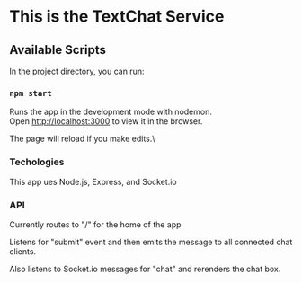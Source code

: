 # This is the TextChat Service

## Available Scripts

In the project directory, you can run:

### `npm start`

Runs the app in the development mode with nodemon.\
Open [http://localhost:3000](http://localhost:3000) to view it in the browser.

The page will reload if you make edits.\

### Techologies

This app ues Node.js, Express, and Socket.io

### API

Currently routes to "/" for the home of the app

Listens for "submit" event and then emits the message to all connected chat clients.

Also listens to Socket.io messages for "chat" and rerenders the chat box.
